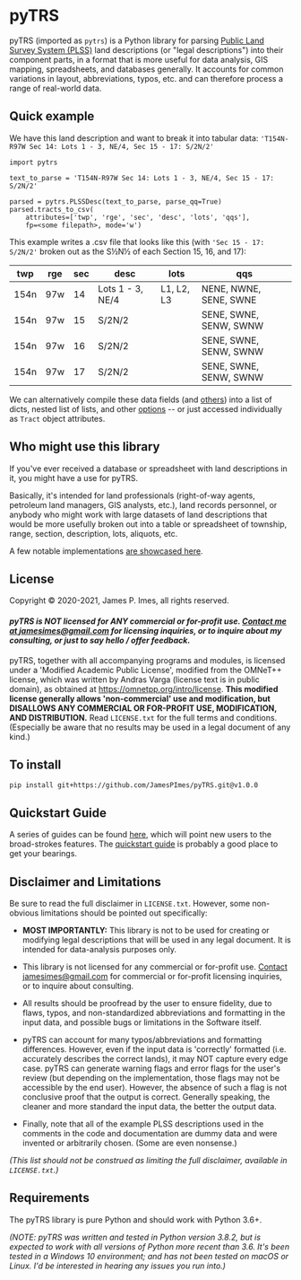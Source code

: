 # pyTRS

pyTRS (imported as `pytrs`) is a Python library for parsing [Public Land Survey System (PLSS)](https://en.wikipedia.org/wiki/Public_Land_Survey_System) land descriptions (or "legal descriptions") into their component parts, in a format that is more useful for data analysis, GIS mapping, spreadsheets, and databases generally. It accounts for common variations in layout, abbreviations, typos, etc. and can therefore process a range of real-world data.

## Quick example

We have this land description and want to break it into tabular data: `'T154N-R97W Sec 14: Lots 1 - 3, NE/4, Sec 15 - 17: S/2N/2'`
```
import pytrs

text_to_parse = 'T154N-R97W Sec 14: Lots 1 - 3, NE/4, Sec 15 - 17: S/2N/2'

parsed = pytrs.PLSSDesc(text_to_parse, parse_qq=True)
parsed.tracts_to_csv(
    attributes=['twp', 'rge', 'sec', 'desc', 'lots', 'qqs'],
    fp=<some filepath>, mode='w')
```
This example writes a .csv file that looks like this (with `'Sec 15 - 17: S/2N/2'` broken out as the S½N½ of each Section 15, 16, and 17):

| twp | rge | sec | desc          | lots |   qqs |
|------|-----|-----|---------------|------|--------|
| 154n | 97w | 14  | Lots 1 - 3, NE/4 | L1, L2, L3 | NENE, NWNE, SENE, SWNE |
| 154n | 97w | 15  | S/2N/2 | | SENE, SWNE, SENW, SWNW |
| 154n | 97w | 16  | S/2N/2 | | SENE, SWNE, SENW, SWNW |
| 154n | 97w | 17  | S/2N/2 | | SENE, SWNE, SENW, SWNW |

We can alternatively compile these data fields (and [others](https://github.com/JamesPImes/pyTRS/blob/master/guides/guides/tract_attributes.md#tract-attribute-table)) into a list of dicts, nested list of lists, and other [options](https://github.com/JamesPImes/pyTRS/blob/master/guides/guides/extracting_data.md#guide-to-extracting-data-in-bulk-from-parsed-objects) -- or just accessed individually as `Tract` object attributes.



## Who might use this library

If you've ever received a database or spreadsheet with land descriptions in it, you might have a use for pyTRS.

Basically, it's intended for land professionals (right-of-way agents, petroleum land managers, GIS analysts, etc.), land records personnel, or anybody who might work with large datasets of land descriptions that would be more usefully broken out into a table or spreadsheet of township, range, section, description, lots, aliquots, etc.

A few notable implementations [are showcased here](https://github.com/JamesPImes/pyTRS/blob/master/guides/guides/implementations.md).


## License
Copyright © 2020-2021, James P. Imes, all rights reserved.

#### *__pyTRS is NOT licensed for ANY commercial or for-profit use. [Contact me at <jamesimes@gmail.com>](mailto:jamesimes@gmail.com) for licensing inquiries, or to inquire about my consulting, or just to say hello / offer feedback.__*

pyTRS, together with all accompanying programs and modules, is licensed under a 'Modified Academic Public License', modified from the OMNeT++ license, which was written by Andras Varga (license text is in public domain), as obtained at <https://omnetpp.org/intro/license>. __This modified license generally allows 'non-commercial' use and modification, but DISALLOWS ANY COMMERCIAL OR FOR-PROFIT USE, MODIFICATION, AND DISTRIBUTION.__  Read `LICENSE.txt` for the full terms and conditions. (Especially be aware that no results may be used in a legal document of any kind.)


## To install

```
pip install git+https://github.com/JamesPImes/pyTRS.git@v1.0.0
```


## Quickstart Guide
A series of guides can be found [here](https://github.com/JamesPImes/pyTRS/blob/master/guides/readme.md), which will point new users to the broad-strokes features. The [quickstart guide](https://github.com/JamesPImes/pyTRS/blob/master/guides/guides/quickstart.md) is probably a good place to get your bearings.


## Disclaimer and Limitations
Be sure to read the full disclaimer in `LICENSE.txt`. However, some non-obvious limitations should be pointed out specifically:
* __MOST IMPORTANTLY:__ This library is not to be used for creating or modifying legal descriptions that will be used in any legal document. It is intended for data-analysis purposes only.

* This library is not licensed for any commercial or for-profit use. [Contact <jamesimes@gmail.com>](mailto:jamesimes@gmail.com) for commercial or for-profit licensing inquiries, or to inquire about consulting.

* All results should be proofread by the user to ensure fidelity, due to flaws, typos, and non-standardized abbreviations and formatting in the input data, and possible bugs or limitations in the Software itself.

* pyTRS can account for many typos/abbreviations and formatting differences. However, even if the input data is 'correctly' formatted (i.e. accurately describes the correct lands), it may NOT capture every edge case. pyTRS can generate warning flags and error flags for the user's review (but depending on the implementation, those flags may not be accessible by the end user). However, the absence of such a flag is not conclusive proof that the output is correct. Generally speaking, the cleaner and more standard the input data, the better the output data.

* Finally, note that all of the example PLSS descriptions used in the comments in the code and documentation are dummy data and were invented or arbitrarily chosen. (Some are even nonsense.)

*(This list should not be construed as limiting the full disclaimer, available in `LICENSE.txt`.)*


## Requirements
The pyTRS library is pure Python and should work with Python 3.6+.

*(NOTE: pyTRS was written and tested in Python version 3.8.2, but is expected to work with all versions of Python more recent than 3.6. It's been tested in a Windows 10 environment; and has not been tested on macOS or Linux. I'd be interested in hearing any issues you run into.)*